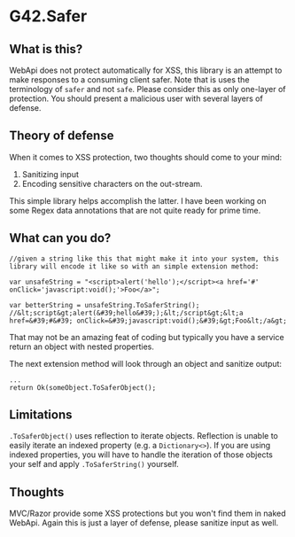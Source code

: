 # G42.Safer

## What is this?

WebApi does not protect automatically for XSS, this library is an attempt to make responses to a consuming client safer. Note that is uses the terminology of `safer` and not `safe`. Please consider this as only one-layer of protection. You should present a malicious user with several layers of defense.

## Theory of defense

When it comes to XSS protection, two thoughts should come to your mind:
1) Sanitizing input
2) Encoding sensitive characters on the out-stream.

This simple library helps accomplish the latter. I have been working on some Regex data annotations that are not quite ready for prime time.

## What can you do?

```
//given a string like this that might make it into your system, this library will encode it like so with an simple extension method:

var unsafeString = "<script>alert('hello');</script><a href='#' onClick='javascript:void();'>Foo</a>";

var betterString = unsafeString.ToSaferString(); //&lt;script&gt;alert(&#39;hello&#39;);&lt;/script&gt;&lt;a href=&#39;#&#39; onClick=&#39;javascript:void();&#39;&gt;Foo&lt;/a&gt;

```

That may not be an amazing feat of coding but typically you have a service return an object with nested properties.

The next extension method will look through an object and sanitize output:

```
...
return Ok(someObject.ToSaferObject();

```

## Limitations

`.ToSaferObject()` uses reflection to iterate objects. Reflection is unable to easily iterate an indexed property (e.g. a `Dictionary<>`). If you are using indexed properties, you will have to handle the iteration of those objects your self and apply `.ToSaferString()` yourself.

## Thoughts

MVC/Razor provide some XSS protections but you won't find them in naked WebApi. Again this is just a layer of defense, please sanitize input as well.
